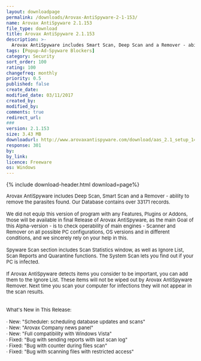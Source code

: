 ```yaml
---
layout: downloadpage
permalink: /downloads/Arovax-AntiSpyware-2-1-153/
name: Arovax AntiSpyware 2.1.153
file_type: download
title: Arovax AntiSpyware 2.1.153
description: >-
  Arovax AntiSpyware includes Smart Scan, Deep Scan and a Remover - ability to remove found parasites
tags: [Popup-Ad-Spyware Blockers]
category: Security
sort_order: 100
rating: 100
changefreq: monthly
priority: 0.5
published: false
create_date:
modified_date: 03/11/2017
created_by:
modified_by:
comments: true
redirect_url:
###
version: 2.1.153
size: 3.43 MB
downloadurl: http://www.arovaxantispyware.com/download/aas_2.1_setup_143.exe
response: 301
by:
by_link:
licence: Freeware
os: Windows
---
```


{% include download-header.html download=page%}

<p style="fix-download-text !important">
<p><font size="2">Arovax AntiSpyware includes Deep Scan, Smart Scan and a Remover - ability to remove the parasites found. Our Database contains over 33171 records. <br />
<br />
We did not equip this version of program with any Features, Plugins or Addons, those will be available in final Release of Arovax AntiSpyware, as the main Goal of this Alpha-version - is to check operability of main engines - Scanner and Remover on all possible PC configurations, OS versions and in different conditions, and we sincerely rely on your help in this. <br />
<br />
Spyware Scan section includes Scan Statistics window, as well as Ignore List, Scan Reports and Quarantine functions. The System Scan lets you find out if your PC is infected. <br />
<br />
If Arovax AntiSpyware detects items you consider to be important, you can add them to the Ignore List. These items will not be wiped out by Arovax AntiSpyware Remover. Next time you scan your computer for infections they will not appear in the scan results. <br />
<br />
<br />
What's New in This Release: <br />
<br />
· New: "Scheduler: scheduling database updates and scans" <br />
· New: "Arovax Company news panel" <br />
· New: "Full compatibility with Windows Vista" <br />
· Fixed: "Bug with sending reports with last scan log" <br />
· Fixed: "Bug with counter during files scan" <br />
· Fixed: "Bug with scanning files with restricted access"</font></p></p>
